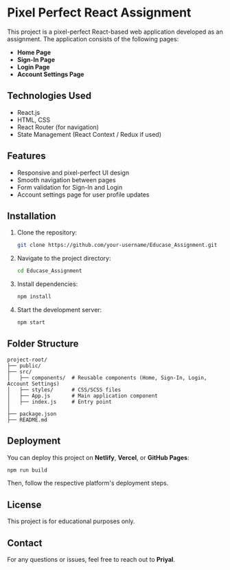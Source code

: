 # Pixel Perfect React Assignment

This project is a pixel-perfect React-based web application developed as an assignment. The application consists of the following pages:
- **Home Page**
- **Sign-In Page**
- **Login Page**
- **Account Settings Page**

## Technologies Used
- React.js
- HTML, CSS
- React Router (for navigation)
- State Management (React Context / Redux if used)

## Features
- Responsive and pixel-perfect UI design
- Smooth navigation between pages
- Form validation for Sign-In and Login
- Account settings page for user profile updates

## Installation
1. Clone the repository:
   ```sh
   git clone https://github.com/your-username/Educase_Assignment.git
   ```
2. Navigate to the project directory:
   ```sh
   cd Educase_Assignment
   ```
3. Install dependencies:
   ```sh
   npm install
   ```
4. Start the development server:
   ```sh
   npm start
   ```

## Folder Structure
```
project-root/
├── public/
├── src/
│   ├── components/  # Reusable components (Home, Sign-In, Login, Account Settings)
│   ├── styles/      # CSS/SCSS files
│   ├── App.js       # Main application component
│   ├── index.js     # Entry point
│
├── package.json
├── README.md
```

## Deployment
You can deploy this project on **Netlify**, **Vercel**, or **GitHub Pages**:
```sh
npm run build
```
Then, follow the respective platform's deployment steps.

## License
This project is for educational purposes only.

## Contact
For any questions or issues, feel free to reach out to **Priyal**.


